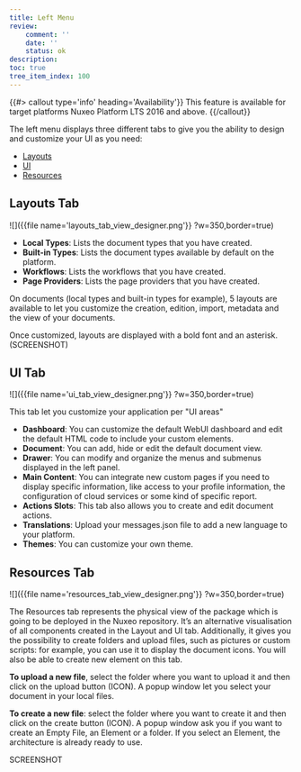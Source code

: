 ```yaml
---
title: Left Menu
review:
    comment: ''
    date: ''
    status: ok
description:
toc: true
tree_item_index: 100
---
```


{{#> callout type='info' heading='Availability'}}
This feature is available for target platforms Nuxeo Platform LTS 2016 and above.
{{/callout}}

The left menu displays three different tabs to give you the ability to design and customize your UI as you need:
- [Layouts](#layouts-tab)
- [UI](#ui-tab)
- [Resources](#resources-tab)

## Layouts Tab

![]({{file name='layouts_tab_view_designer.png'}} ?w=350,border=true)

- **Local Types**: Lists the document types that you have created.
- **Built-in Types**: Lists the document types available by default on the platform.
- **Workflows**: Lists the workflows that you have created.
- **Page Providers**: Lists the page providers that you have created.

On documents (local types and built-in types for example), 5 layouts are available to let you customize the creation, edition, import, metadata and the view of your documents.

Once customized, layouts are displayed with a bold font and an asterisk. (SCREENSHOT)


## UI Tab

![]({{file name='ui_tab_view_designer.png'}} ?w=350,border=true)

This tab let you customize your application per "UI areas"

- **Dashboard**: You can customize the default WebUI dashboard and edit the default HTML code to include your custom elements.
- **Document**: You can add, hide or edit the default document view.
- **Drawer**: You can modify and organize the menus and submenus displayed in the left panel.
- **Main Content**: You can integrate new custom pages if you need to display specific information, like access to your profile information, the configuration of cloud services or some kind of specific report.
- **Actions Slots**: This tab also allows you to create and edit document actions.
- **Translations**: Upload your messages.json file to add a new language to your platform.
- **Themes**: You can customize your own theme.

## Resources Tab

![]({{file name='resources_tab_view_designer.png'}} ?w=350,border=true)

The Resources tab represents the physical view of the package which is going to be deployed in the Nuxeo repository. It’s an alternative visualisation of all components created in the Layout and UI tab. Additionally, it gives you the possibility to create folders and upload files, such as pictures or custom scripts: for example, you can use it to display the document icons. You will also be able to create new element on this tab.

**To upload a new file**, select the folder where you want to upload it and then click on the upload button (ICON). A popup window let you select your document in your local files.

**To create a new file**: select the folder where you want to create it and then click on the create button (ICON). A popup window ask you if you want to create an Empty File, an Element or a folder.
If you select an Element, the architecture is already ready to use.

SCREENSHOT
